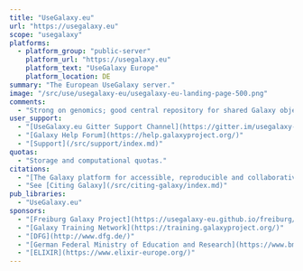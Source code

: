 ```yaml
---
title: "UseGalaxy.eu"
url: "https://usegalaxy.eu"
scope: "usegalaxy"
platforms:
  - platform_group: "public-server"
    platform_url: "https://usegalaxy.eu"
    platform_text: "UseGalaxy Europe"
    platform_location: DE
summary: "The European UseGalaxy server."
image: "/src/use/usegalaxy-eu/usegalaxy-eu-landing-page-500.png"
comments:
  - "Strong on genomics; good central repository for shared Galaxy objects."
user_support:
  - "[UseGalaxy.eu Gitter Support Channel](https://gitter.im/usegalaxy-eu/Lobby)"
  - "[Galaxy Help Forum](https://help.galaxyproject.org/)"
  - "[Support](/src/support/index.md)"
quotas:
  - "Storage and computational quotas."
citations:
  - "[The Galaxy platform for accessible, reproducible and collaborative biomedical analyses: 2016 update](http://nar.oxfordjournals.org/content/44/W1/W3.full),  [Enis Afgan](/people/enis-afgan/index.md), [Dannon Baker](/people/dannon-baker/index.md), [Marius van den Beek](http://www.ibps.upmc.fr/en/ibps/directory/1921-Marius-Van+Den+Beek), [Daniel Blankenberg](/people/dan/index.md), [Dave Bouvier](/people/dave-bouvier/index.md), [Martin Čech](/people/marten/index.md), [John Chilton](/people/john-chilton/index.md), [Dave Clements](/people/dave-clements/index.md), [Nate Coraor](/people/nate/index.md), [Carl Eberhard](/people/carl-eberhard/), [Björn Grüning](/src/people/bjoern-gruening/), [Aysam Guerler](/src/people/guerler/), [Jennifer Hillman-Jackson](/src/people/jennifer-jackson/), [Greg Von Kuster](/src/people/greg_vonkuster/), [Helena Rasche](https://github.com/hexylena), [Nicola Soranzo](http://biowiki.crs4.it/biowiki/NicolaSoranzo), [Nitesh Turaga](/src/people/nitesh-turaga/), [James Taylor](/src/people/james-taylor/), [Anton Nekrutenko](/src/people/anton/), and [Jeremy Goecks](/src/people/jeremy-goecks/). *Nucleic Acids Research* (2016) 44(W1): W3-W10 doi:10.1093/nar/gkw343"
  - "See [Citing Galaxy](/src/citing-galaxy/index.md)"
pub_libraries:
  - "UseGalaxy.eu"
sponsors:
  - "[Freiburg Galaxy Project](https://usegalaxy-eu.github.io/freiburg/)"
  - "[Galaxy Training Network](https://training.galaxyproject.org/)"
  - "[DFG](http://www.dfg.de/)"
  - "[German Federal Ministry of Education and Research](https://www.bmbf.de/)"
  - "[ELIXIR](https://www.elixir-europe.org/)"
---
```

